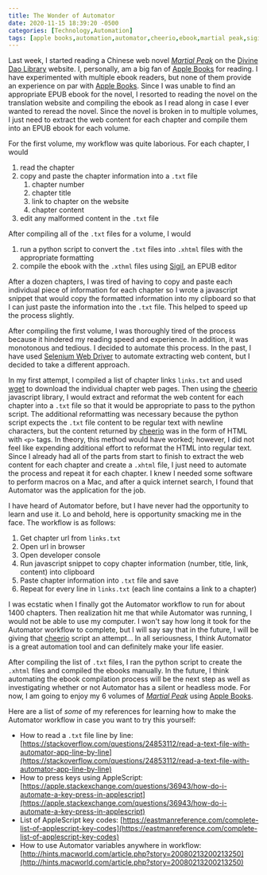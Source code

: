 ```yaml
---
title: The Wonder of Automator
date: 2020-11-15 18:39:20 -0500
categories: [Technology,Automation]
tags: [apple books,automation,automator,cheerio,ebook,martial peak,sigil,web novel,wget] # TAG names should always be lowercase
---
```


Last week, I started reading a Chinese web novel [*Martial Peak*](https://www.divinedaolibrary.com/martial-peak) on the [Divine Dao Library](https://www.divinedaolibrary.com/) website. I, personally, am a big fan of [Apple Books](https://www.apple.com/apple-books/) for reading. I have experimented with multiple ebook readers, but none of them provide an experience on par with [Apple Books](https://www.apple.com/apple-books/). Since I was unable to find an appropriate EPUB ebook for the novel, I resorted to reading the novel on the translation website and compiling the ebook as I read along in case I ever wanted to reread the novel. Since the novel is broken in to multiple volumes, I just need to extract the web content for each chapter and compile them into an EPUB ebook for each volume.

For the first volume, my workflow was quite laborious. For each chapter, I would
1. read the chapter
2. copy and paste the chapter information into a `.txt` file
   1. chapter number
   2. chapter title
   3. link to chapter on the website
   4. chapter content
3. edit any malformed content in the `.txt` file

After compiling all of the `.txt` files for a volume, I would
1. run a python script to convert the `.txt` files into `.xhtml` files with the appropriate formatting
2. compile the ebook with the `.xthml` files using [Sigil](https://sigil-ebook.com/), an EPUB editor

After a dozen chapters, I was tired of having to copy and paste each individual piece of information for each chapter so I wrote a javascript snippet that would copy the formatted information into my clipboard so that I can just paste the information into the `.txt` file. This helped to speed up the process slightly.

After compiling the first volume, I was thoroughly tired of the process because it hindered my reading speed and experience. In addition, it was monotonous and tedious. I decided to automate this process. In the past, I have used [Selenium Web Driver](https://www.selenium.dev/) to automate extracting web content, but I decided to take a different approach.

In my first attempt, I compiled a list of chapter links `links.txt` and used [wget](https://www.gnu.org/software/wget/) to download the individual chapter web pages. Then using the [cheerio](https://cheerio.js.org/) javascript library, I would extract and reformat the web content for each chapter into a `.txt` file so that it would be appropriate to pass to the python script. The additional reformatting was necessary because the python script expects the `.txt` file content to be regular text with newline characters, but the content returned by [cheerio](https://cheerio.js.org/) was in the form of HTML with `<p>` tags. In theory, this method would have worked; however, I did not feel like expending additional effort to reformat the HTML into regular text. Since I already had all of the parts from start to finish to extract the web content for each chapter and create a `.xhtml` file, I just need to automate the process and repeat it for each chapter. I knew I needed some software to perform macros on a Mac, and after a quick internet search, I found that Automator was the application for the job.

I have heard of Automator before, but I have never had the opportunity to learn and use it. Lo and behold, here is opportunity smacking me in the face. The workflow is as follows:
1. Get chapter url from `links.txt`
2. Open url in browser
3. Open developer console
4. Run javascript snippet to copy chapter information (number, title, link, content) into clipboard
5. Paste chapter information into `.txt` file and save
6. Repeat for every line in `links.txt` (each line contains a link to a chapter)

I was ecstatic when I finally got the Automator workflow to run for about 1400 chapters. Then realization hit me that while Automator was running, I would not be able to use my computer. I won't say how long it took for the Automator workflow to complete, but I will say say that in the future, I will be giving that [cheerio](https://cheerio.js.org/) script an attempt... In all seriousness, I think Automator is a great automation tool and can definitely make your life easier.

After compiling the list of `.txt` files, I ran the python script to create the `.xhtml` files and compiled the ebooks manually. In the future, I think automating the ebook compilation process will be the next step as well as investigating whether or not Automator has a silent or headless mode. For now, I am going to enjoy my 6 volumes of [*Martial Peak*](https://www.divinedaolibrary.com/martial-peak) using [Apple Books](https://www.apple.com/apple-books/).

Here are a list of *some* of my references for learning how to make the Automator workflow in case you want to try this yourself:
* How to read a `.txt` file line by line: [https://stackoverflow.com/questions/24853112/read-a-text-file-with-automator-app-line-by-line](https://stackoverflow.com/questions/24853112/read-a-text-file-with-automator-app-line-by-line)
* How to press keys using AppleScript: [https://apple.stackexchange.com/questions/36943/how-do-i-automate-a-key-press-in-applescript](https://apple.stackexchange.com/questions/36943/how-do-i-automate-a-key-press-in-applescript)
* List of AppleScript key codes: [https://eastmanreference.com/complete-list-of-applescript-key-codes](https://eastmanreference.com/complete-list-of-applescript-key-codes)
* How to use Automator variables anywhere in workflow: [http://hints.macworld.com/article.php?story=20080213200213250](http://hints.macworld.com/article.php?story=20080213200213250)